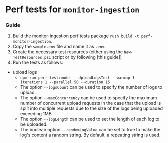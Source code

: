 # Perf tests for `monitor-ingestion`

### Guide

1. Build the monitor-ingestion perf tests package `rush build -t perf-monitor-ingestion`.
2. Copy the `sample.env` file and name it as `.env`.
3. Create the necessary test resources (either using the `New-TestResources.ps1` script or by following [this guide])
4. Run the tests as follows:

- upload logs
  - `npm run perf-test:node -- UploadLogsTest --warmup 1 --iterations 1 --parallel 50 --duration 15`
  - The option `--logsCount` can be used to specify the number of logs to upload.
  - The option `--maxConcurrency` can be used to specify the maximum number of concurrent upload requests in the case that the
    upload is split into multiple requests due to the size of the logs being uploaded exceeding 1MB.
  - The option `--logLength` can be used to set the length of each log to be uploaded.
  - The boolean option `--randomLogValue` can be set to true to make the log's content a random string. By default, a repeating string is used.